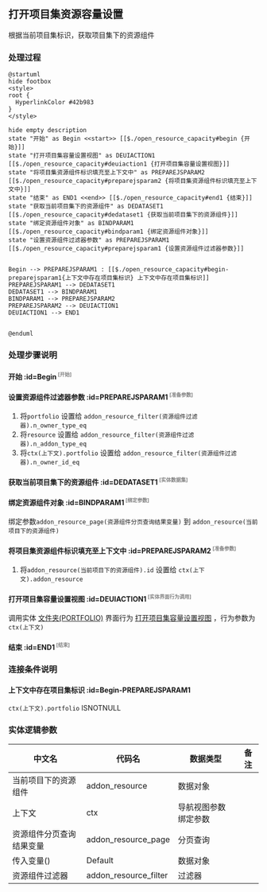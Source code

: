 ## 打开项目集资源容量设置 <!-- {docsify-ignore-all} -->

   根据当前项目集标识，获取项目集下的资源组件

### 处理过程

```plantuml
@startuml
hide footbox
<style>
root {
  HyperlinkColor #42b983
}
</style>

hide empty description
state "开始" as Begin <<start>> [[$./open_resource_capacity#begin {开始}]]
state "打开项目集容量设置视图" as DEUIACTION1  [[$./open_resource_capacity#deuiaction1 {打开项目集容量设置视图}]]
state "将项目集资源组件标识填充至上下文中" as PREPAREJSPARAM2  [[$./open_resource_capacity#preparejsparam2 {将项目集资源组件标识填充至上下文中}]]
state "结束" as END1 <<end>> [[$./open_resource_capacity#end1 {结束}]]
state "获取当前项目集下的资源组件" as DEDATASET1  [[$./open_resource_capacity#dedataset1 {获取当前项目集下的资源组件}]]
state "绑定资源组件对象" as BINDPARAM1  [[$./open_resource_capacity#bindparam1 {绑定资源组件对象}]]
state "设置资源组件过滤器参数" as PREPAREJSPARAM1  [[$./open_resource_capacity#preparejsparam1 {设置资源组件过滤器参数}]]


Begin --> PREPAREJSPARAM1 : [[$./open_resource_capacity#begin-preparejsparam1{上下文中存在项目集标识} 上下文中存在项目集标识]]
PREPAREJSPARAM1 --> DEDATASET1
DEDATASET1 --> BINDPARAM1
BINDPARAM1 --> PREPAREJSPARAM2
PREPAREJSPARAM2 --> DEUIACTION1
DEUIACTION1 --> END1


@enduml
```


### 处理步骤说明

#### 开始 :id=Begin<sup class="footnote-symbol"> <font color=gray size=1>[开始]</font></sup>




#### 设置资源组件过滤器参数 :id=PREPAREJSPARAM1<sup class="footnote-symbol"> <font color=gray size=1>[准备参数]</font></sup>



1. 将`portfolio` 设置给  `addon_resource_filter(资源组件过滤器).n_owner_type_eq`
2. 将`resource` 设置给  `addon_resource_filter(资源组件过滤器).n_addon_type_eq`
3. 将`ctx(上下文).portfolio` 设置给  `addon_resource_filter(资源组件过滤器).n_owner_id_eq`

#### 获取当前项目集下的资源组件 :id=DEDATASET1<sup class="footnote-symbol"> <font color=gray size=1>[实体数据集]</font></sup>




#### 绑定资源组件对象 :id=BINDPARAM1<sup class="footnote-symbol"> <font color=gray size=1>[绑定参数]</font></sup>



绑定参数`addon_resource_page(资源组件分页查询结果变量)` 到 `addon_resource(当前项目下的资源组件)`
#### 将项目集资源组件标识填充至上下文中 :id=PREPAREJSPARAM2<sup class="footnote-symbol"> <font color=gray size=1>[准备参数]</font></sup>



1. 将`addon_resource(当前项目下的资源组件).id` 设置给  `ctx(上下文).addon_resource`

#### 打开项目集容量设置视图 :id=DEUIACTION1<sup class="footnote-symbol"> <font color=gray size=1>[实体界面行为调用]</font></sup>



调用实体 [文件夹(PORTFOLIO)](module/Base/portfolio.md) 界面行为 [打开项目集容量设置视图](module/Base/portfolio#界面行为) ，行为参数为`ctx(上下文)`

#### 结束 :id=END1<sup class="footnote-symbol"> <font color=gray size=1>[结束]</font></sup>




### 连接条件说明
#### 上下文中存在项目集标识 :id=Begin-PREPAREJSPARAM1

```ctx(上下文).portfolio``` ISNOTNULL


### 实体逻辑参数

|    中文名   |    代码名    |  数据类型      |备注 |
| --------| --------| --------  | --------   |
|当前项目下的资源组件|addon_resource|数据对象||
|上下文|ctx|导航视图参数绑定参数||
|资源组件分页查询结果变量|addon_resource_page|分页查询||
|传入变量(<i class="fa fa-check"/></i>)|Default|数据对象||
|资源组件过滤器|addon_resource_filter|过滤器||
